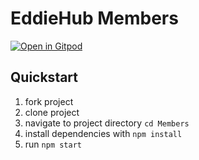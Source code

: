 # EddieHub Members

[![Open in Gitpod](https://gitpod.io/button/open-in-gitpod.svg)](https://gitpod.io/#https://github.com/EddieHubCommunity/LinkFree)

## Quickstart

1. fork project
2. clone project
3. navigate to project directory `cd Members`
4. install dependencies with `npm install`
5. run `npm start`
